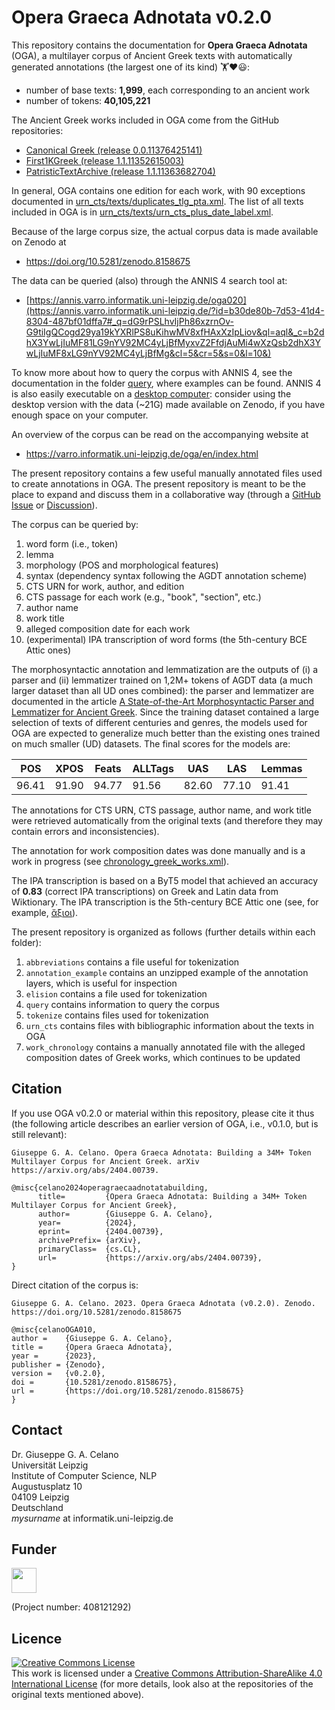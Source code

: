 # Opera Graeca Adnotata v0.2.0

This repository contains the documentation for
**Opera Graeca Adnotata** (OGA), a multilayer corpus
of Ancient Greek texts with automatically generated annotations
(the largest one of its kind) 🏋️❤️😃:

* number of base texts: **1,999**, each corresponding to an ancient work
* number of tokens: **40,105,221**

The Ancient Greek works included in OGA come from the GitHub repositories:

* [Canonical Greek (release 0.0.11376425141)](https://github.com/PerseusDL/canonical-greekLit/releases/tag/0.0.11376425141)
* [First1KGreek (release 1.1.11352615003)](https://github.com/OpenGreekAndLatin/First1KGreek/releases/tag/1.1.11352615003)
* [PatristicTextArchive (release 1.1.11363682704)](https://github.com/PatristicTextArchive/pta_data/releases/tag/1.1.11363682704)

In general, OGA contains one edition for each work, with 90 exceptions
documented in 
[urn_cts/texts/duplicates_tlg_pta.xml](../urn_cts/texts/duplicates_tlg_pta.xml). The list
of all texts included in OGA is in 
[urn_cts/texts/urn_cts_plus_date_label.xml](../urn_cts/texts/urn_cts_plus_date_label.xml).

Because of the large corpus size,
the actual corpus data is made available on Zenodo at

* https://doi.org/10.5281/zenodo.8158675

The data can be queried (also) through the ANNIS 4 search tool at:


* [https://annis.varro.informatik.uni-leipzig.de/oga020](https://annis.varro.informatik.uni-leipzig.de/?id=b30de80b-7d53-41d4-8304-487bf01dffa7#_q=dG9rPSLhvIjPh86xzrnOv-G9tiIgQCogd29ya19kYXRlPS8uKihwMV8xfHAxXzIpLiov&ql=aql&_c=b2dhX3YwLjIuMF81LG9nYV92MC4yLjBfMyxvZ2FfdjAuMi4wXzQsb2dhX3YwLjIuMF8xLG9nYV92MC4yLjBfMg&cl=5&cr=5&s=0&l=10&)

To know more about how to query the corpus with ANNIS 4,
see the documentation in the folder 
[query](../query), 
where examples can be found. ANNIS 4 is also easily executable on a 
[desktop computer](https://korpling.github.io/ANNIS/4/user-guide/installation/desktop.html): 
consider using the desktop version with the data (~21G) made available on Zenodo,
if you have enough space on your computer.

An overview of the corpus can be read on the accompanying website at

* https://varro.informatik.uni-leipzig.de/oga/en/index.html

The present repository contains a few
useful manually annotated files used to create annotations in OGA. The present
repository is meant to be the place to expand and discuss them in a collaborative
way (through a 
[GitHub Issue](https://github.com/OperaGraecaAdnotata/OGA/issues) or 
[Discussion](https://github.com/OperaGraecaAdnotata/OGA/discussions)). 

The corpus can be queried by:

1. word form (i.e., token)
2. lemma
3. morphology (POS and morphological features)
4. syntax (dependency syntax following the AGDT annotation scheme)
5. CTS URN for work, author, and edition
6. CTS passage for each work (e.g., "book", "section", etc.) 
6. author name
7. work title
8. alleged composition date for each work
9. (experimental) IPA transcription of word forms (the 5th-century BCE Attic ones)

The morphosyntactic annotation and lemmatization are the outputs of
(i) a parser and (ii) lemmatizer trained on 1,2M+ tokens of AGDT data 
(a much larger dataset than all UD ones combined): the
parser and lemmatizer are documented in the article 
[A State-of-the-Art Morphosyntactic Parser and Lemmatizer for Ancient Greek](https://arxiv.org/abs/2410.12055). Since the training dataset contained 
a large selection of texts of different centuries and genres, 
the models used for OGA are expected to generalize much
better than the existing ones trained on much smaller (UD) datasets. 
The final scores for the models are:

|POS|XPOS|Feats|ALLTags|UAS|LAS|Lemmas|
|-----|-----|----|----|----|----|----|
|96.41|91.90|94.77|91.56|82.60|77.10|91.41|

The annotations for CTS URN, CTS passage, author name, and work title were
retrieved automatically from the original texts (and therefore they may
contain errors and inconsistencies).

The annotation for work composition dates was done manually and 
is a work in progress 
(see [chronology_greek_works.xml](./work_chronology/texts/chronology_greek_works.xml)).

The IPA transcription is based on a ByT5 model that achieved an accuracy
of **0.83** (correct IPA transcriptions) on Greek and Latin data 
from Wiktionary. The IPA transcription is the 5th-century BCE Attic one (see, for example,
[ἄξιοι](https://en.wiktionary.org/wiki/%E1%BC%84%CE%BE%CE%B9%CE%BF%CE%B9#Ancient_Greek)).

The present repository is organized as follows (further details within each folder):
1. `abbreviations` contains a file useful for tokenization
2. `annotation_example` contains an unzipped example of the
annotation layers, which is useful for inspection
3. `elision` contains a file used for tokenization
4. `query` contains information to query the corpus
5. `tokenize` contains files used for tokenization
6. `urn_cts` contains files with bibliographic information
about the texts in OGA
7. `work_chronology` contains a manually annotated file with 
the alleged composition dates of Greek works, which continues to be updated

## Citation

If you use OGA v0.2.0 or material within this repository, please cite it thus
(the following article describes an earlier version of OGA, i.e., v0.1.0, but
is still relevant):

```
Giuseppe G. A. Celano. Opera Graeca Adnotata: Building a 34M+ Token Multilayer Corpus for Ancient Greek. arXiv https://arxiv.org/abs/2404.00739.
```

```
@misc{celano2024operagraecaadnotatabuilding,
      title=         {Opera Graeca Adnotata: Building a 34M+ Token Multilayer Corpus for Ancient Greek}, 
      author=        {Giuseppe G. A. Celano},
      year=          {2024},
      eprint=        {2404.00739},
      archivePrefix= {arXiv},
      primaryClass=  {cs.CL},
      url=           {https://arxiv.org/abs/2404.00739}, 
}
```
Direct citation of the corpus is: 

```
Giuseppe G. A. Celano. 2023. Opera Graeca Adnotata (v0.2.0). Zenodo.
https://doi.org/10.5281/zenodo.8158675
```
```
@misc{celanoOGA010,
author =    {Giuseppe G. A. Celano},
title =     {Opera Graeca Adnotata},
year =      {2023},
publisher = {Zenodo},
version =   {v0.2.0},
doi =       {10.5281/zenodo.8158675},
url =       {https://doi.org/10.5281/zenodo.8158675}
}
```
## Contact
Dr. Giuseppe G. A. Celano<br/>
Universität Leipzig<br/>
Institute of Computer Science, NLP<br/>
Augustusplatz 10<br/>
04109 Leipzig<br/>
Deutschland<br/>
*mysurname* at informatik.uni-leipzig.de<br/>

## Funder

<a href="http://www.dfg.de/index.jsp" target="_blank">
<img src="https://upload.wikimedia.org/wikipedia/commons/8/86/DFG-logo-blau.svg" 
width="" height="40" alt=""/>
</a>

(Project number: 408121292)

## Licence

<a rel="license" href="http://creativecommons.org/licenses/by-sa/4.0/">
<img alt="Creative Commons License" style="border-width:0" 
src="https://i.creativecommons.org/l/by-sa/4.0/88x31.png" /></a><br/>
This work is licensed under a <a rel="license" 
href="http://creativecommons.org/licenses/by-sa/4.0/">
Creative Commons Attribution-ShareAlike 4.0 International License</a> (for more
details, look also at the repositories of the original texts mentioned above).
